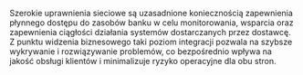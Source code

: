 
Szerokie uprawnienia sieciowe są uzasadnione koniecznością zapewnienia płynnego dostępu do zasobów banku w celu monitorowania, wsparcia oraz zapewnienia ciągłości działania systemów dostarczanych przez dostawcę. Z punktu widzenia biznesowego taki poziom integracji pozwala na szybsze wykrywanie i rozwiązywanie problemów, co bezpośrednio wpływa na jakość obsługi klientów i minimalizuje ryzyko operacyjne dla obu stron.
